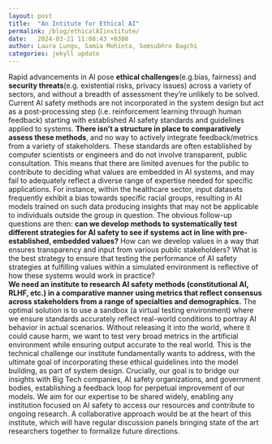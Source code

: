```yaml
---
layout: post
title:  "An Intitute for Ethical AI"
permalink: /blog/ethicalAIinstitute/
date:   2024-03-21 11:08:43 +0300
author: Laura Lungu, Samia Mohinta, Somsubhro Bagchi
categories: jekyll update
---
```



Rapid advancements in AI pose **ethical challenges**(e.g.bias, fairness) and **security threats**(e.g. existential risks, privacy issues) across a variety of sectors, and without a breadth of assessment they’re unlikely to be solved.  Current AI safety methods are not incorporated in the system design but act as a  post-processing step (i.e. reinforcement learning through human feedback) starting with established AI safety standards and guidelines applied to systems. 
**There isn’t a structure in place to comparatively assess these methods**, and no way to actively integrate feedback/metrics from a variety of stakeholders. These standards are often established by computer scientists or engineers and do not involve transparent, public consultation. This means that there are limited avenues for the public to contribute to deciding what values are embedded in AI systems, and may fail to adequately reflect a diverse range of expertise needed for specific applications. For instance, within the healthcare sector, input datasets frequently exhibit a bias towards specific racial groups, resulting in AI models trained on such data producing insights that may not be applicable to individuals outside the group in question. 
The obvious follow-up questions are then: **can we develop methods to systematically test different strategies for AI safety to see if systems act in line with pre-established, embedded values?** How can we develop values in a way that ensures transparency and input from various public stakeholders? What is the best strategy to ensure that testing the performance of AI safety strategies at fulfilling values within a simulated environment is reflective of how these systems would work in practice?  
**We need an institute to research AI safety methods (constitutional AI, RLHF, etc.) in a comparative manner using metrics that reflect consensus across stakeholders from a range of specialties and demographics.** The optimal solution is to use a sandbox (a virtual testing  environment) where we ensure standards accurately reflect real-world conditions to portray AI behavior in actual scenarios. Without releasing it into the world, where it could cause harm, we want to test very broad metrics  in the artificial environment while ensuring output accurate to the real world. This is the technical challenge our institute fundamentally wants to address, with the ultimate goal of incorporating these ethical guidelines into the model building, as part of system design. 
Crucially, our goal is to bridge our insights with Big Tech companies, AI safety organizations, and government bodies, establishing a feedback loop for perpetual improvement of our models. We aim for our expertise to be shared widely, enabling any institution focused on AI safety to access our resources and contribute to ongoing research. A collaborative approach would be at the heart  of this institute, which will have regular discussion panels bringing state of the art researchers together to formalize future directions. 





